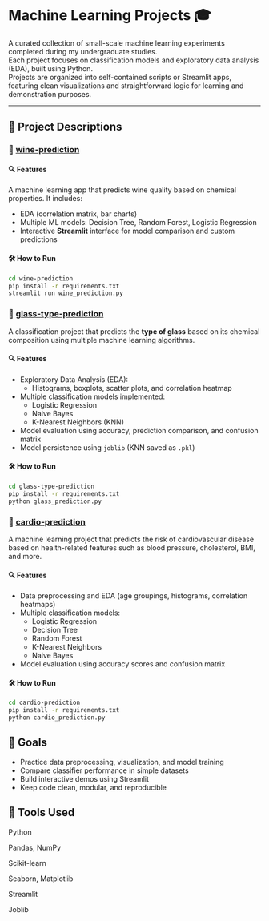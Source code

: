 # Machine Learning Projects 🎓

A curated collection of small-scale machine learning experiments completed during my undergraduate studies.  
Each project focuses on classification models and exploratory data analysis (EDA), built using Python.  
Projects are organized into self-contained scripts or Streamlit apps, featuring clean visualizations and straightforward logic for learning and demonstration purposes.

---

## 📁 Project Descriptions

### 🔹 [wine-prediction](wine-prediction/)

#### 🔍 Features

A machine learning app that predicts wine quality based on chemical properties. It includes:

- EDA (correlation matrix, bar charts)
- Multiple ML models: Decision Tree, Random Forest, Logistic Regression
- Interactive **Streamlit** interface for model comparison and custom predictions

#### 🛠 How to Run

```bash
cd wine-prediction
pip install -r requirements.txt
streamlit run wine_prediction.py
```

### 🔹 [glass-type-prediction](glass-type-prediction/)

A classification project that predicts the **type of glass** based on its chemical composition using multiple machine learning algorithms.

#### 🔍 Features

- Exploratory Data Analysis (EDA):
  - Histograms, boxplots, scatter plots, and correlation heatmap
- Multiple classification models implemented:
  - Logistic Regression
  - Naive Bayes
  - K-Nearest Neighbors (KNN)
- Model evaluation using accuracy, prediction comparison, and confusion matrix
- Model persistence using `joblib` (KNN saved as `.pkl`)

#### 🛠 How to Run

```bash
cd glass-type-prediction
pip install -r requirements.txt
python glass_prediction.py
```

### 🔹 [cardio-prediction](cardio-prediction/)

A machine learning project that predicts the risk of cardiovascular disease based on health-related features such as blood pressure, cholesterol, BMI, and more.

#### 🔍 Features

- Data preprocessing and EDA (age groupings, histograms, correlation heatmaps)
- Multiple classification models:
  - Logistic Regression
  - Decision Tree
  - Random Forest
  - K-Nearest Neighbors
  - Naive Bayes
- Model evaluation using accuracy scores and confusion matrix


#### 🛠 How to Run

```bash
cd cardio-prediction
pip install -r requirements.txt
python cardio_prediction.py
```

## 🧠 Goals
- Practice data preprocessing, visualization, and model training
- Compare classifier performance in simple datasets
- Build interactive demos using Streamlit
- Keep code clean, modular, and reproducible

## 🔧 Tools Used
Python

Pandas, NumPy

Scikit-learn

Seaborn, Matplotlib

Streamlit

Joblib

